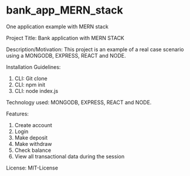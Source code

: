 # bank_app_MERN_stack
One application example with MERN stack

Project Title: Bank application with MERN STACK

Description/Motivation: This project is an example of a real case scenario using a MONGODB, EXPRESS, REACT and NODE. 

Installation Guidelines: 
1. CLI: Git clone
2. CLI: npm init
3. CLI: node index.js

Technology used: MONGODB, EXPRESS, REACT and NODE. 

Features:
1. Create account
2. Login
3. Make deposit
4. Make withdraw
5. Check balance
6. View all transactional data during the session

License: MIT-License

